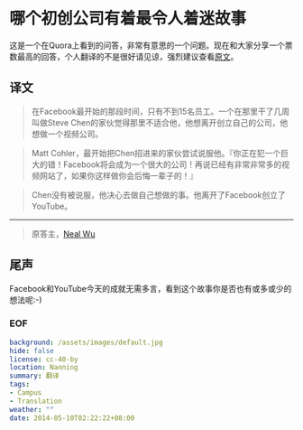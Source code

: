 哪个初创公司有着最令人着迷故事
==============================

这是一个在Quora上看到的问答，非常有意思的一个问题。现在和大家分享一个票数最高的回答，个人翻译的不是很好请见谅，强烈建议查看[原文][]。

## 译文
> 在Facebook最开始的那段时间，只有不到15名员工。一个在那里干了几周叫做Steve Chen的家伙觉得那里不适合他，他想离开创立自己的公司，他想做一个视频公司。

> Matt Cohler，最开始把Chen招进来的家伙尝试说服他。『你正在犯一个巨大的错！Facebook将会成为一个很大的公司！再说已经有非常非常多的视频网站了，如果你这样做你会后悔一辈子的！』

> Chen没有被说服，他决心去做自己想做的事。他离开了Facebook创立了YouTube。

---

> 原答主，[Neal Wu][]

## 尾声
Facebook和YouTube今天的成就无需多言，看到这个故事你是否也有或多或少的想法呢:-)

### EOF
```yaml
background: /assets/images/default.jpg
hide: false
license: cc-40-by
location: Nanning
summary: 翻译
tags:
- Campus
- Translation
weather: ""
date: 2014-05-10T02:22:22+08:00
```

[原文]: http://www.quora.com/Startups/Which-startups-have-the-best-stories
[Neal Wu]: http://www.quora.com/Neal-Wu

